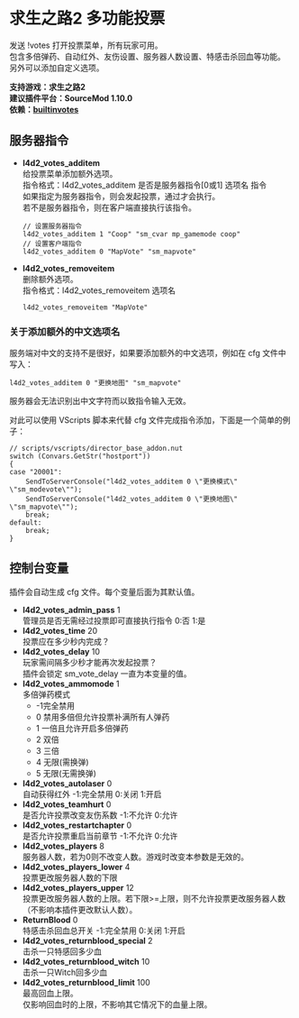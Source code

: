 # 求生之路2 多功能投票

发送 !votes 打开投票菜单，所有玩家可用。  
包含多倍弹药、自动红外、友伤设置、服务器人数设置、特感击杀回血等功能。  
另外可以添加自定义选项。

**支持游戏：求生之路2**  
**建议插件平台：SourceMod 1.10.0**  
**依赖：[builtinvotes](https://github.com/A1mDev/builtinvotes)**

## 服务器指令

- **l4d2_votes_additem**  
	给投票菜单添加额外选项。  
	指令格式：l4d2_votes_additem 是否是服务器指令[0或1] 选项名 指令  
	如果指定为服务器指令，则会发起投票，通过才会执行。  
	若不是服务器指令，则在客户端直接执行该指令。
	
	```
	// 设置服务器指令
	l4d2_votes_additem 1 "Coop" "sm_cvar mp_gamemode coop"
	// 设置客户端指令
	l4d2_votes_additem 0 "MapVote" "sm_mapvote"
	```
	
- **l4d2_votes_removeitem**  
	删除额外选项。  
	指令格式：l4d2_votes_removeitem 选项名  

	```
	l4d2_votes_removeitem "MapVote"
	```

### 关于添加额外的中文选项名

服务端对中文的支持不是很好，如果要添加额外的中文选项，例如在 cfg 文件中写入：  

```
l4d2_votes_additem 0 "更换地图" "sm_mapvote"
```

服务器会无法识别出中文字符而以致指令输入无效。

对此可以使用 VScripts 脚本来代替 cfg 文件完成指令添加，下面是一个简单的例子：

``` squirrel
// scripts/vscripts/director_base_addon.nut
switch (Convars.GetStr("hostport"))
{
case "20001":
	SendToServerConsole("l4d2_votes_additem 0 \"更换模式\" \"sm_modevote\"");
	SendToServerConsole("l4d2_votes_additem 0 \"更换地图\" \"sm_mapvote\"");
	break;
default:
	break;
}
```



## 控制台变量

插件会自动生成 cfg 文件。每个变量后面为其默认值。

- **l4d2_votes_admin_pass** 1  
	管理员是否无需经过投票即可直接执行指令 0:否 1:是
- **l4d2_votes_time**  20  
	投票应在多少秒内完成？
- **l4d2_votes_delay** 10  
  玩家需间隔多少秒才能再次发起投票？  
  插件会锁定 sm_vote_delay 一直为本变量的值。
- **l4d2_votes_ammomode** 1  
	多倍弹药模式
	- -1完全禁用
	- 0 禁用多倍但允许投票补满所有人弹药
	- 1 一倍且允许开启多倍弹药
	- 2 双倍
	- 3 三倍
	- 4 无限(需换弹)
	- 5 无限(无需换弹)
- **l4d2_votes_autolaser** 0  
	自动获得红外 -1:完全禁用 0:关闭 1:开启
- **l4d2_votes_teamhurt** 0  
	是否允许投票改变友伤系数 -1:不允许 0:允许
- **l4d2_votes_restartchapter** 0  
	是否允许投票重启当前章节 -1:不允许 0:允许
- **l4d2_votes_players** 8  
	服务器人数，若为0则不改变人数。游戏时改变本参数是无效的。
- **l4d2_votes_players_lower** 4  
	投票更改服务器人数的下限
- **l4d2_votes_players_upper** 12  
	投票更改服务器人数的上限。若下限>=上限，则不允许投票更改服务器人数（不影响本插件更改默认人数）。
- **ReturnBlood** 0  
	特感击杀回血总开关 -1:完全禁用 0:关闭 1:开启
- **l4d2_votes_returnblood_special** 2  
	击杀一只特感回多少血
- **l4d2_votes_returnblood_witch** 10  
	击杀一只Witch回多少血
- **l4d2_votes_returnblood_limit** 100  
	最高回血上限。  
	仅影响回血时的上限，不影响其它情况下的血量上限。